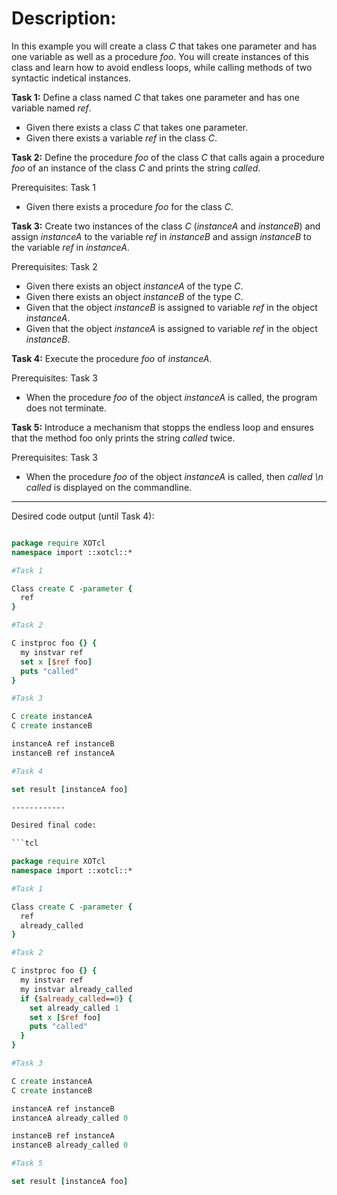 # Description:
In this example you will create a class *C* that takes one parameter and has one variable as well as a procedure *foo*.
You will create instances of this class and learn how to avoid endless loops, while calling methods of two syntactic indetical instances.

**Task 1:**
Define a class named *C* that takes one parameter and has one variable named *ref*.

- Given there exists a class *C* that takes one parameter.
- Given there exists a variable *ref* in the class *C*. 

**Task 2:**
Define the procedure *foo* of the class *C* that calls again a procedure *foo* of an instance of the class *C* and prints the string *called*.

Prerequisites:
Task 1

- Given there exists a procedure *foo* for the class *C*.

**Task 3:**
Create two instances of the class *C* (*instanceA* and *instanceB*) and assign *instanceA* to the variable *ref* in *instanceB* and assign *instanceB* to the variable *ref* in *instanceA*.

Prerequisites:
Task 2

- Given there exists an object *instanceA* of the type *C*.
- Given there exists an object *instanceB* of the type *C*.
- Given that the object *instanceB* is assigned to variable *ref* in the object *instanceA*.
- Given that the object *instanceA* is assigned to variable *ref* in the object *instanceB*.

**Task 4:**
Execute the procedure *foo* of *instanceA*.

Prerequisites:
Task 3

- When the procedure *foo* of the object *instanceA* is called, the program does not terminate.

**Task 5:**
Introduce a mechanism that stopps the endless loop and ensures that the method foo only prints the string *called* twice.

Prerequisites:
Task 3

- When the procedure *foo* of the object *instanceA* is called, then *called \n called* is displayed on the commandline.


--------------------------------------

Desired code output (until Task 4):

```tcl

package require XOTcl
namespace import ::xotcl::*

#Task 1

Class create C -parameter {
  ref
}

#Task 2

C instproc foo {} {
  my instvar ref
  set x [$ref foo]
  puts "called"
}

#Task 3

C create instanceA
C create instanceB

instanceA ref instanceB
instanceB ref instanceA

#Task 4

set result [instanceA foo]

------------

Desired final code:

```tcl

package require XOTcl
namespace import ::xotcl::*

#Task 1

Class create C -parameter {
  ref
  already_called
}

#Task 2

C instproc foo {} {
  my instvar ref
  my instvar already_called
  if {$already_called==0} {
    set already_called 1
    set x [$ref foo]
    puts "called"
  }
}

#Task 3

C create instanceA
C create instanceB

instanceA ref instanceB
instanceA already_called 0

instanceB ref instanceA
instanceB already_called 0

#Task 5

set result [instanceA foo]

```